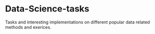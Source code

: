 # Data-Science-tasks

Tasks and interesting implementations on different popular data related methods and exerices.
